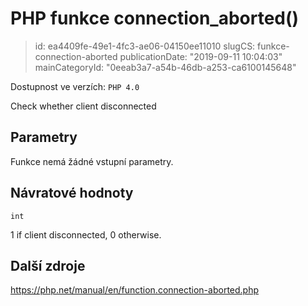 PHP funkce connection_aborted()
================================

> id: ea4409fe-49e1-4fc3-ae06-04150ee11010
> slugCS: funkce-connection-aborted
> publicationDate: "2019-09-11 10:04:03"
> mainCategoryId: "0eeab3a7-a54b-46db-a253-ca6100145648"

Dostupnost ve verzích: `PHP 4.0`

Check whether client disconnected


Parametry
--------------

Funkce nemá žádné vstupní parametry.

Návratové hodnoty
----------------

`int`

1 if client disconnected, 0 otherwise.

Další zdroje
------------

https://php.net/manual/en/function.connection-aborted.php
